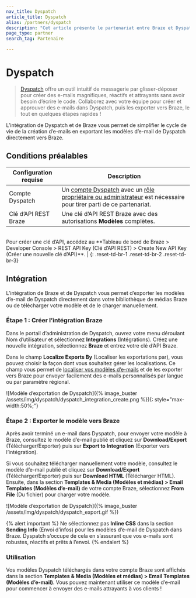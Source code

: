 ```yaml
---
nav_title: Dyspatch
article_title: Dyspatch
alias: /partners/dyspatch
description: "Cet article présente le partenariat entre Braze et Dyspatch, un générateur d’e-mails par glisser-déposer qui vous permet de créer des e-mails magnifiques, réactifs et attrayants sans avoir besoin d’écrire le code."
page_type: partner
search_tag: Partenaire

---
```


# Dyspatch

> [Dyspatch][1] offre un outil intuitif de messagerie par glisser-déposer pour créer des e-mails magnifiques, réactifs et attrayants sans avoir besoin d’écrire le code. Collaborez avec votre équipe pour créer et approuver des e-mails dans Dyspatch, puis les exporter vers Braze, le tout en quelques étapes rapides ! 

L’intégration de Dyspatch et de Braze vous permet de simplifier le cycle de vie de la création d’e-mails en exportant les modèles d’e-mail de Dyspatch directement vers Braze.

## Conditions préalables

| Configuration requise | Description |
| ----------- | ----------- |
| Compte Dyspatch | Un [compte Dyspatch][3] avec un [rôle propriétaire ou administrateur][4] est nécessaire pour tirer parti de ce partenariat. |
| Clé d’API REST Braze | Une clé d’API REST Braze avec des autorisations **Modèles** complètes. <br>
<br>
 Pour créer une clé d’API, accédez au **Tableau de bord de Braze > Developer Console > REST API Key (Clé d’API REST) > Create New API Key (Créer une nouvelle clé d’API)**. |
{: .reset-td-br-1 .reset-td-br-2 .reset-td-br-3}

## Intégration

L’intégration de Braze et de Dyspatch vous permet d’exporter les modèles d’e-mail de Dyspatch directement dans votre bibliothèque de médias Braze ou de télécharger votre modèle et de le charger manuellement. 

### Étape 1 : Créer l’intégration Braze

Dans le portail d’administration de Dyspatch, ouvrez votre menu déroulant Nom d’utilisateur et sélectionnez **Integrations** (Intégrations). Créez une nouvelle intégration, sélectionnez **Braze** et entrez votre clé d’API Braze.

Dans le champ **Localize Exports By** (Localiser les exportations par), vous pouvez choisir la façon dont vous souhaitez gérer les localisations. Ce champ vous permet de [localiser vos modèles d’e-mails][6] et de les exporter vers Braze pour envoyer facilement des e-mails personnalisés par langue ou par paramètre régional. 

![Modèle d’exportation de Dyspatch]({% image_buster /assets/img/dyspatch/dyspatch_integration_create.png %}){: style="max-width:50%;"}

### Étape 2 : Exporter le modèle vers Braze

Après avoir terminé un e-mail dans Dyspatch, pour envoyer votre modèle à Braze, consultez le modèle d’e-mail publié et cliquez sur **Download/Export** (Télécharger/Exporter) puis sur **Export to Integration** (Exporter vers l’intégration).

Si vous souhaitez télécharger manuellement votre modèle, consultez le modèle d’e-mail publié et cliquez sur **Download/Export** (Télécharger/Exporter) puis sur **Download HTML** (Télécharger HTML). Ensuite, dans la section **Templates & Media (Modèles et médias) > Email Templates (Modèles d’e-mail)** de votre compte Braze, sélectionnez **From File** (Du fichier) pour charger votre modèle.

![Modèle d’exportation de Dyspatch]({% image_buster /assets/img/dyspatch/dyspatch_export.gif %})

{% alert important %}
Ne sélectionnez pas **Inline CSS** dans la section **Sending Info** (Envoi d’infos) pour les modèles d’e-mail de Dyspatch dans Braze. Dyspatch s’occupe de cela en s’assurant que vos e-mails sont robustes, réactifs et prêts à l’envoi.
{% endalert %}

### Utilisation

Vos modèles Dyspatch téléchargés dans votre compte Braze sont affichés dans la section **Templates & Media (Modèles et médias) > Email Templates (Modèles d’e-mail)**. Vous pouvez maintenant utiliser ce modèle d’e-mail pour commencer à envoyer des e-mails attrayants à vos clients !

[1]: https://www.dyspatch.io
[2]: https://dashboard.braze.com/sign_in
[3]: https://www.dyspatch.io/login/
[4]: https://docs.dyspatch.io/administration/dyspatch_roles/
[5]: https://docs.dyspatch.io/exports/export_to_braze/#download-your-template
[6]: https://docs.dyspatch.io/localization/localizing_a_template/
